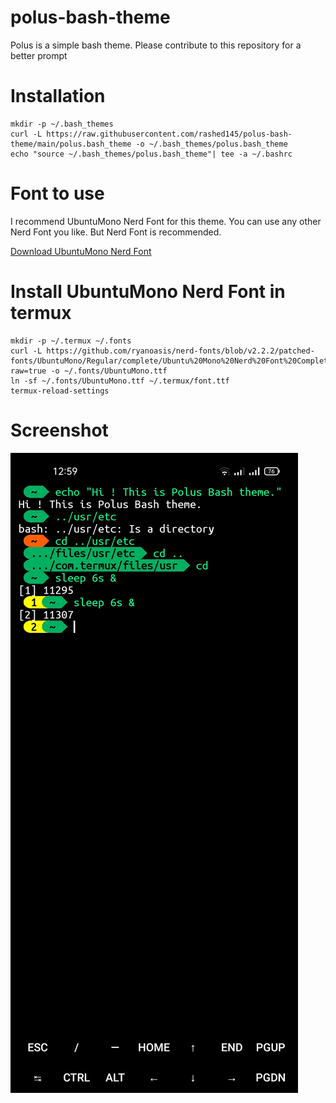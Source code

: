 # polus-bash-theme
Polus is a simple bash theme. Please contribute to this repository for a better prompt
# Installation
```
mkdir -p ~/.bash_themes
curl -L https://raw.githubusercontent.com/rashed145/polus-bash-theme/main/polus.bash_theme -o ~/.bash_themes/polus.bash_theme
echo "source ~/.bash_themes/polus.bash_theme"| tee -a ~/.bashrc
```
# Font to use
I recommend UbuntuMono Nerd Font for this theme.
You can use any other Nerd Font you like.
But Nerd Font is recommended.

[Download UbuntuMono Nerd Font](https://github.com/ryanoasis/nerd-fonts/blob/v2.2.2/patched-fonts/UbuntuMono/Regular/complete/Ubuntu%20Mono%20Nerd%20Font%20Complete.ttf?raw=true)

# Install UbuntuMono Nerd Font in termux
```
mkdir -p ~/.termux ~/.fonts
curl -L https://github.com/ryanoasis/nerd-fonts/blob/v2.2.2/patched-fonts/UbuntuMono/Regular/complete/Ubuntu%20Mono%20Nerd%20Font%20Complete.ttf?raw=true -o ~/.fonts/UbuntuMono.ttf
ln -sf ~/.fonts/UbuntuMono.ttf ~/.termux/font.ttf
termux-reload-settings
```
# Screenshot
![Screenshot](Screenshot_2022-12-03-00-59-26-24_84d3000e3f4017145260f7618db1d683.jpg)
